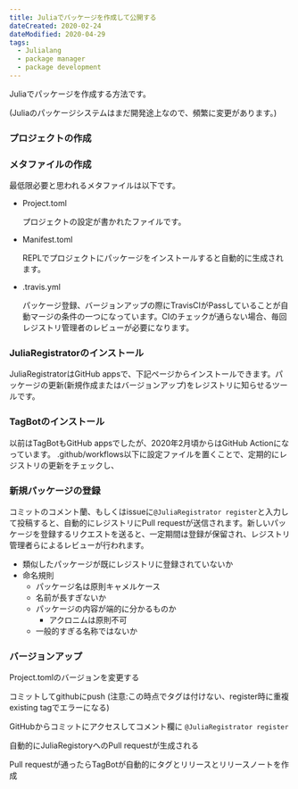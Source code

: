 ```yaml
---
title: Juliaでパッケージを作成して公開する
dateCreated: 2020-02-24
dateModified: 2020-04-29
tags:
  - Julialang
  - package manager
  - package development
---
```


Juliaでパッケージを作成する方法です。

(Juliaのパッケージシステムはまだ開発途上なので、頻繁に変更があります。)

### プロジェクトの作成



### メタファイルの作成

最低限必要と思われるメタファイルは以下です。

- Project.toml

  プロジェクトの設定が書かれたファイルです。

- Manifest.toml

  REPLでプロジェクトにパッケージをインストールすると自動的に生成されます。

- .travis.yml

  パッケージ登録、バージョンアップの際にTravisCIがPassしていることが自動マージの条件の一つになっています。CIのチェックが通らない場合、毎回レジストリ管理者のレビューが必要になります。


### JuliaRegistratorのインストール

JuliaRegistratorはGitHub appsで、下記ページからインストールできます。パッケージの更新(新規作成またはバージョンアップ)をレジストリに知らせるツールです。


### TagBotのインストール

以前はTagBotもGitHub appsでしたが、2020年2月頃からはGitHub Actionになっています。
.github/workflows以下に設定ファイルを置くことで、定期的にレジストリの更新をチェックし、


### 新規パッケージの登録

コミットのコメント蘭、もしくはissueに`@JuliaRegistrator register`と入力して投稿すると、自動的にレジストリにPull requestが送信されます。新しいパッケージを登録するリクエストを送ると、一定期間は登録が保留され、レジストリ管理者らによるレビューが行われます。

- 類似したパッケージが既にレジストリに登録されていないか
- 命名規則
    - パッケージ名は原則キャメルケース
    - 名前が長すぎないか
    - パッケージの内容が端的に分かるものか
        - アクロニムは原則不可
    - 一般的すぎる名称ではないか


### バージョンアップ

Project.tomlのバージョンを変更する

コミットしてgithubにpush
(注意:この時点でタグは付けない、register時に重複existing tagでエラーになる)

GitHubからコミットにアクセスしてコメント欄に
```@JuliaRegistrator register```

自動的にJuliaRegistoryへのPull requestが生成される

Pull requestが通ったらTagBotが自動的にタグとリリースとリリースノートを作成
